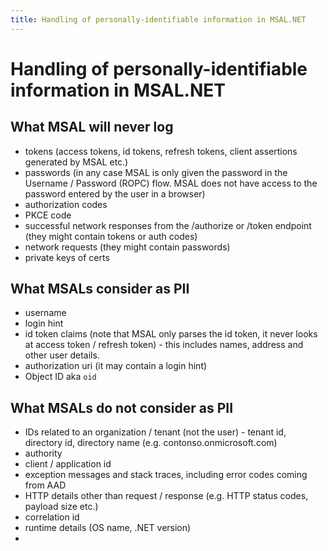 ```yaml
---
title: Handling of personally-identifiable information in MSAL.NET
---
```


# Handling of personally-identifiable information in MSAL.NET

## What MSAL will never log

- tokens (access tokens, id tokens, refresh tokens, client assertions generated by MSAL etc.)
- passwords (in any case MSAL is only given the password in the Username / Password (ROPC) flow. MSAL does not have access to the password entered by the user in a browser)
- authorization codes
- PKCE code
- successful network responses from the /authorize or /token endpoint (they might contain tokens or auth codes) 
- network requests (they might contain passwords)
- private keys of certs

## What MSALs consider as PII

- username
- login hint
- id token claims (note that MSAL only parses the id token, it never looks at access token / refresh token) - this includes names, address and other user details.
- authorization uri (it may contain a login hint)
- Object ID aka `oid`

## What MSALs do not consider as PII

- IDs related to an organization / tenant (not the user) - tenant id, directory id, directory name (e.g. contonso.onmicrosoft.com)
- authority 
- client / application id
- exception messages and stack traces, including error codes coming from AAD
- HTTP details other than request / response (e.g. HTTP status codes, payload size etc.)
- correlation id
- runtime details (OS name, .NET version)
- 